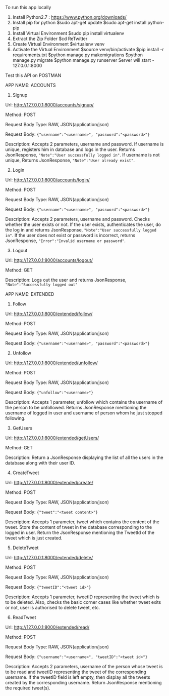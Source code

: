 To run this app locally

1. Install Python2.7 : https://www.python.org/downloads/
2. Install pip for python
    $sudo apt-get update
    $sudo apt-get install python-pip
3. Install Virtual Environment
    $sudo pip install virtualenv
4. Extract the Zip Folder
    $cd ReTwitter
5. Create Virtual Environment
    $virtualenv venv
6. Activate the Virtual Environment
    $source venv/bin/activate
    $pip install -r requirements.txt
    $python manage.py makemigrations
    $python manage.py migrate
    $python manage.py runserver
Server will start -  127.0.0.1:8000

Test this API on POSTMAN

APP NAME: ACCOUNTS

1. Signup

Url: http://127.0.0.1:8000/accounts/signup/

Method: POST

Request Body Type: RAW, JSON(application/json)

Request Body: `{"username":"<username>", "password":"<password>"}`

Description: Accepts 2 parameters, username and password. 
If username is unique, registers him in database and logs in the user. Returns JsonResponse, `"Note":"User successfully logged in"`.
If username is not unique, Returns JsonResponse, `"Note":"User already exist"`.

2. Login

Url: http://127.0.0.1:8000/accounts/login/

Method: POST

Request Body Type: RAW, JSON(application/json)

Request Body: `{"username":"<username>", "password":"<password>"}`

Description: Accepts 2 parameters, username and password. Checks whether the user exists or not.
If the user exists, authenticates the user, do the log in and returns JsonResponse, `"Note":"User successfully logged in"`.
If the user does not exist or password is incorrect, returns JsonResponse, `"Error":"Invalid username or password"`.

3. Logout

Url: http://127.0.0.1:8000/accounts/logout/

Method: GET

Description: Logs out the user and returns JsonResponse, `"Note":"Successfully logged out" `

APP NAME: EXTENDED

1. Follow

Url: http://127.0.0.1:8000/extended/follow/

Method: POST

Request Body Type: RAW, JSON(application/json)

Request Body: `{"username":"<username>", "password":"<password>"}`

2. Unfollow

Url: http://127.0.0.1:8000/extended/unfollow/

Method: POST

Request Body Type: RAW, JSON(application/json)

Request Body: `{"unfollow":"<username>"}`

Description: Accepts 1 parameter, unfollow which contains the username of the person to be unfollowed.
Returns JsonResponse mentioning the username of logged in user and username of person whom he just stopped following.

3. GetUsers

Url: http://127.0.0.1:8000/extended/getUsers/

Method: GET

Description: Return a JsonResponse displaying the list of all the users in the database along with their user ID.

4. CreateTweet

Url: http://127.0.0.1:8000/extended/create/

Method: POST

Request Body Type: RAW, JSON(application/json)

Request Body: `{"tweet":"<tweet content>"}`

Description: Accepts 1 parameter, tweet which contains the content of the tweet. Store the content of tweet in the database corresponding to the logged in user. Return the JsonResponse mentioning the TweetId of the tweet which is just created.

5. DeleteTweet

Url: http://127.0.0.1:8000/extended/delete/

Method: POST

Request Body Type: RAW, JSON(application/json)

Request Body: `{"tweetID":"<tweet id>"}`

Description: Accepts 1 parameter, tweetID representing the tweet which is to be deleted. Also, checks the basic corner cases like whether tweet exits or not, user is authorised to delete tweet, etc.

6. ReadTweet

Url: http://127.0.0.1:8000/extended/read/

Method: POST

Request Body Type: RAW, JSON(application/json)

Request Body: `{"username":"<username>", "tweetID":"<tweet id>"}`
    
Description: Accepts 2 parameters, username of the person whose tweet is to be read and tweetID representing the tweet of the corresponding username. If the tweetID field is left empty, then display all the tweets created by the corresponding username.
Return JsonResponse mentioning the required tweet(s).
